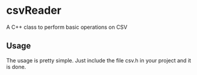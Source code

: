 # csvReader
A C++ class to perform basic operations on CSV


## Usage 
The usage is pretty simple. Just include the file csv.h in your project and it is done.

